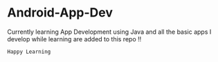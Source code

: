 # Android-App-Dev
Currently learning App Development using Java and all the basic apps I develop while learning are added to this repo !!
```
Happy Learning
```
